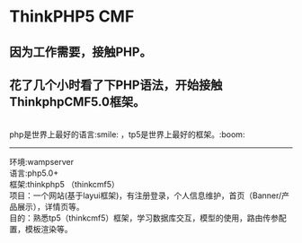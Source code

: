 # ThinkPHP5 CMF
## 因为工作需要，接触PHP。  
## 花了几个小时看了下PHP语法，开始接触ThinkphpCMF5.0框架。
<br>
php是世界上最好的语言:smile: ，tp5是世界上最好的框架。:boom:
<br>
<hr>
环境:wampserver <br>
语言:php5.0+ <br>
框架:thinkphp5 （thinkcmf5）<br>
项目：一个网站(基于layui框架)，有注册登录，个人信息维护，首页（Banner/产品展示），详情页等。<br>
目的：熟悉tp5（thinkcmf5）框架，学习数据库交互，模型的使用，路由传参配置，模板渲染等。<br>
